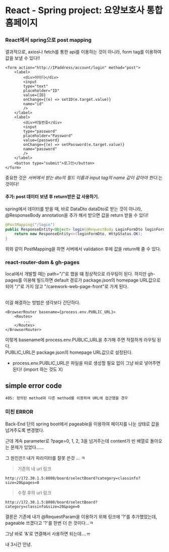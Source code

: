 # React - Spring project: 요양보호사 통합 홈페이지

### React에서 spring으로 post mapping

결과적으로, axios나 fetch를 통한 api를 이용하는 것이 아니라, form tag를 이용하여 값을 보낼 수 있다!!

```JS
<form action="http://IPaddress/account/login" method="post">
    <label>
        <div>아이디</div>
        <input
        type="text"
        placeholder="ID"
        value={ID}
        onChange={(e) => setID(e.target.value)}
        name="id"
        />
    </label>
    <label>
        <div>비밀번호</div>
        <input
        type="password"
        placeholder="Password"
        value={password}
        onChange={(e) => setPassword(e.target.value)}
        name="password"
        />
    </label>
    <button type="submit">로그인</button>
</form>
```

중요한 것은 <i>서버에서 받는 dto의 필드 이름과 input tag의 name 값이 같아야 한다.</i>는 것이다!

#### 추가: post 데이터 보낸 후 return받은 값 사용하기.

spring에서 데이터를 받을 때, 바로 DataDto dataDto로 받는 것이 아니라, @ResponseBody annotation을 추가 해서 받으면 값을 return 받을 수 있다!

```java
@PostMapping("/login")
public ResponseEntity<Object> login(@RequestBody LoginFormDto loginFormDto) {
    return new ResponseEntity<>(loginFormDto, HttpStatus.OK);
}
```

위와 같이 PostMapping을 하면 서버에서 validation 후에 값을 return해 줄 수 있다.

### react-router-dom & gh-pages

local에서 개발할 때는 path="/"로 했을 떄 정상적으로 라우팅이 된다. 하지만 gh-pages를 이용해 빌드하면 default 경로가 package.json의 homepage URL값으로 되어 "/"로 가지 않고 "/carework-web-page-front"로 가게 된다.<br><br>

이걸 해결하는 방법은 생각보다 간단하다.

```JS
<BrowserRouter basename={process.env.PUBLIC_URL}>
    <Routes>
        ...
    </Routes>
</BrowserRouter>
```

이렇게 basename에 process.env.PUBLIC_URL을 추가해 주면 적절하게 라우팅 된다.<br>
PUBLIC_URL은 package.json의 homepage URL값으로 설정된다.<br>

- process.env.PUBLIC_URL은 파일을 따로 생성할 필요 없이 그냥 바로 넣어주면 된다! (import 하는 것도 X)

## simple error code

```
405: 정의된 method와 다른 method를 이용하여 URL에 접근했을 경우
```

### 미친 ERROR

Back-End 단의 spring boot에서 pageable을 이용하여 페이지를 나눈 상태로 값을 넘겨주도록 변경했다.

근데 계속 parameter로 ?page=0, 1, 2, 3을 넘겨주는데 content가 빈 배열로 돌아오는 문제가 있었다......

그 원인은!! 내가 파라미터를 잘못 쓴것 ... ㅋ

> 기존의 내 url 링크

```
http://172.30.1.5:8080/board/selectBoard?category=classinfo?size=20&pages=0
```

> 수정 후의 url 링크

```
http://172.30.1.5:8080/board/selectBoard?category=classinfo&size=20&page=0
```

결론은 기존에 내가 @RequestParam을 이용하기 위해 링크에 '?'를 추가했었는데, pageable 쓰겠다고 '?'를 한번 더 쓴 것이다...ㅋ

그냥 바로 '&'로 연결해서 사용하면 되는데....ㅠ

내 3시간 안녕.
